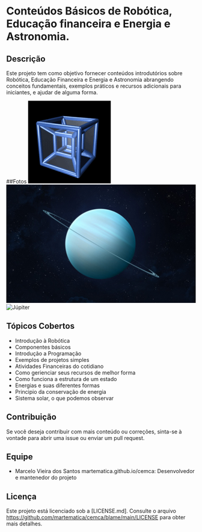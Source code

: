 # Conteúdos Básicos de Robótica, Educação financeira e Energia e Astronomia.

## Descrição
Este projeto tem como objetivo fornecer conteúdos introdutórios sobre Robótica, Educação Financeira e Energia e Astronomia abrangendo conceitos fundamentais, exemplos práticos e recursos adicionais para iniciantes, e ajudar de alguma forma.

##Fotos
![Tesserato](https://github.com/martematica/cemca/blob/main/Imagens/Tesserato.gif)
![Urano](https://github.com/martematica/cemca/blob/main/Imagens/Urano.jpeg)
![Júpiter](https://github.com/martematica/cemca/blob/main/Imagens/J%C3%BApiter.jpeg)



## Tópicos Cobertos
- Introdução à Robótica
- Componentes básicos
- Introdução a Programação
- Exemplos de projetos simples
- Atividades Financeiras do cotidiano
- Como gerienciar seus recursos de melhor forma
- Como funciona a estrutura de um estado
- Energias e suas diferentes formas
- Principio da conservação de energia
- Sistema solar, o que podemos observar

## Contribuição
Se você deseja contribuir com mais conteúdo ou correções, sinta-se à vontade para abrir uma issue ou enviar um pull request.

## Equipe
- Marcelo Vieira dos Santos martematica.github.io/cemca: Desenvolvedor e mantenedor do projeto

## Licença
Este projeto está licenciado sob a [LICENSE.md]. Consulte o arquivo https://github.com/martematica/cemca/blame/main/LICENSE para obter mais detalhes.
